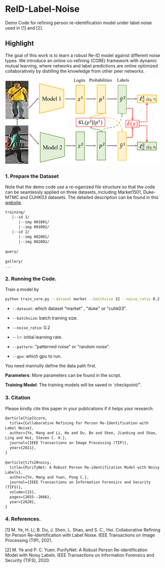 # ReID-Label-Noise

Demo Code for refining person re-identification model under label noise used in [1] and [2].

## Highlight

The goal of this work is to learn a robust Re-ID model against different noise types. We introduce an online co-refining (CORE) framework with dynamic mutual learning, where networks and label predictions are online optimized collaboratively by distilling the knowledge from other peer networks.

<img src="./fig/core.png" width="600">


### 1. Prepare the Dataset

Note that the demo code use a re-oganized file structure so that the code can be seamlessly applied on three datasets, including Market1501, Duke-MTMC and CUHK03 datasets. The detailed description can be found in this [website](https://github.com/layumi/Person_reID_baseline_pytorch#dataset--preparation).

```
training/
   |--id 1/
      |--img 001001/
      |--img 001002/
   |--id 2/  
      |--img 002001/
      |--img 002002/

query/

gallery/
...                 
```

### 2. Running the Code.
  Train a model by
  ```bash
python train_core.py --dataset market --batchsize 32 --noise_ratio 0.2 --lr 0.01 --pattern
```

  - `--dataset`: which dataset "market" , "duke" or "cuhk03".

  - `--batchsize`: batch training size.

  - `--noise_ratio`: 0.2

  - `--lr`: initial learning rate.
  
  -  `--pattern`: "patterned noise" or "random noise".
  
  - `--gpu`:  which gpu to run.

You need mannully define the data path first.

**Parameters**: More parameters can be found in the script.

**Training Model**: The training models will be saved in `checkpoint/".


### 3. Citation

Please kindly cite this paper in your publications if it helps your research:
```
@article{tip21core,
  title={Collaborative Refining for Person Re-Identification with Label Noise},
  author={Ye, Mang and Li, He and Du, Bo and Shen, Jianbing and Shao, Ling and Hoi, Steven C. H.},
  journal={IEEE Transactions on Image Processing (TIP)},
  year={2021},
}

@article{tifs20noisy,
  title={PurifyNet: A Robust Person Re-identification Model with Noisy Labels},
  author={Ye, Mang and Yuen, Pong C.},
  journal={IEEE Transactions on Information Forensics and Security (TIFS)},
  volume={15},
  pages={2655--2666},
  year={2020},
}
```

###  4. References.

[1] M. Ye, H. Li, B. Du, J. Shen, L. Shao, and S. C., Hoi. 	Collaborative Refining for Person Re-Identification with Label Noise. IEEE Transactions on Image Processing (TIP), 2021.

[2] M. Ye and P. C. Yuen. PurifyNet: A Robust Person Re-identification Model with Noisy Labels. IEEE Transactions on Information Forensics and Security (TIFS), 2020.
